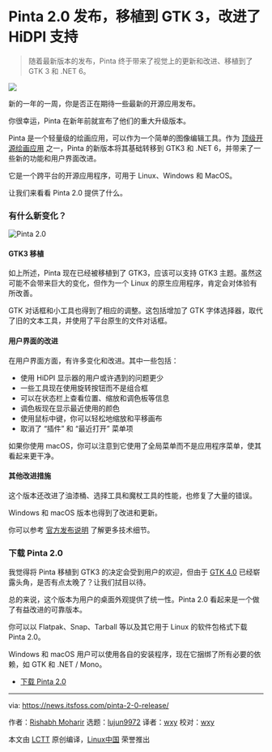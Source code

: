 [#]: subject: "Pinta 2.0 is a Major Upgrade With GTK 3 Port and Improved HiDPI Support"
[#]: via: "https://news.itsfoss.com/pinta-2-0-release/"
[#]: author: "Rishabh Moharir https://news.itsfoss.com/author/rishabh/"
[#]: collector: "lujun9972"
[#]: translator: "wxy"
[#]: reviewer: "wxy"
[#]: publisher: "wxy"
[#]: url: "https://linux.cn/article-14150-1.html"

Pinta 2.0 发布，移植到 GTK 3，改进了 HiDPI 支持
======

> 随着最新版本的发布，Pinta 终于带来了视觉上的更新和改进、移植到了 GTK 3 和 .NET 6。

![](https://i2.wp.com/news.itsfoss.com/wp-content/uploads/2022/01/pinta-2.jpg?w=1200&ssl=1)

新的一年的一周，你是否正在期待一些最新的开源应用发布。

你很幸运，Pinta 在新年前就宣布了他们的重大升级版本。

Pinta 是一个轻量级的绘画应用，可以作为一个简单的图像编辑工具。作为 [顶级开源绘画应用][1] 之一，Pinta 的新版本将其基础转移到 GTK3 和 .NET 6，并带来了一些新的功能和用户界面改进。

它是一个跨平台的开源应用程序，可用于 Linux、Windows 和 MacOS。

让我们来看看 Pinta 2.0 提供了什么。

### 有什么新变化？

![Pinta 2.0][2]

#### GTK3 移植

如上所述，Pinta 现在已经被移植到了 GTK3，应该可以支持 GTK3 主题。虽然这可能不会带来巨大的变化，但作为一个 Linux 的原生应用程序，肯定会对体验有所改善。

GTK 对话框和小工具也得到了相应的调整。这包括增加了 GTK 字体选择器，取代了旧的文本工具，并使用了平台原生的文件对话框。

#### 用户界面的改进

在用户界面方面，有许多变化和改进。其中一些包括：

  * 使用 HiDPI 显示器的用户或许遇到的问题更少
  * 一些工具现在使用旋转按钮而不是组合框
  * 可以在状态栏上查看位置、缩放和调色板等信息
  * 调色板现在显示最近使用的颜色
  * 使用鼠标中键，你可以轻松地缩放和平移画布
  * 取消了 “插件” 和 “最近打开” 菜单项

如果你使用 macOS，你可以注意到它使用了全局菜单而不是应用程序菜单，使其看起来更干净。

#### 其他改进措施

这个版本还改进了油漆桶、选择工具和魔杖工具的性能，也修复了大量的错误。

Windows 和 macOS 版本也得到了改进和更新。

你可以参考 [官方发布说明][3] 了解更多技术细节。

### 下载 Pinta 2.0

我觉得将 Pinta 移植到 GTK3 的决定会受到用户的欢迎，但由于 [GTK 4.0][4] 已经崭露头角，是否有点太晚了？让我们拭目以待。

总的来说，这个版本为用户的桌面外观提供了统一性。Pinta 2.0 看起来是一个做了有益改进的可靠版本。

你可以以 Flatpak、Snap、Tarball 等以及其它用于 Linux 的软件包格式下载 Pinta 2.0。

Windows 和 macOS 用户可以使用各自的安装程序，现在它捆绑了所有必要的依赖，如 GTK 和 .NET / Mono。

- [下载 Pinta 2.0][5]

--------------------------------------------------------------------------------

via: https://news.itsfoss.com/pinta-2-0-release/

作者：[Rishabh Moharir][a]
选题：[lujun9972][b]
译者：[wxy](https://github.com/wxy)
校对：[wxy](https://github.com/wxy)

本文由 [LCTT](https://github.com/LCTT/TranslateProject) 原创编译，[Linux中国](https://linux.cn/) 荣誉推出

[a]: https://news.itsfoss.com/author/rishabh/
[b]: https://github.com/lujun9972
[1]: https://itsfoss.com/open-source-paint-apps/
[2]: https://i2.wp.com/news.itsfoss.com/wp-content/uploads/2022/01/Pinta2.0.png?w=1120&ssl=1
[3]: https://www.pinta-project.com/releases/2-0
[4]: https://news.itsfoss.com/gtk-4-release/
[5]: https://www.pinta-project.com/releases/
